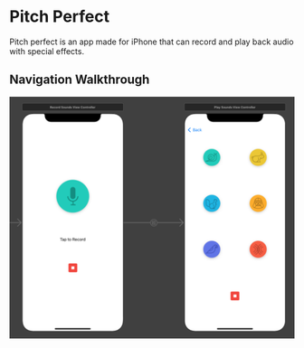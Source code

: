 # Pitch Perfect

Pitch perfect is an app made for iPhone that can record and play back audio with special effects. 

## Navigation Walkthrough

<img src='https://github.com/dcond007/PitchPerfect/blob/main/Navigation%20View.png' title='Navigation' width=''  />
